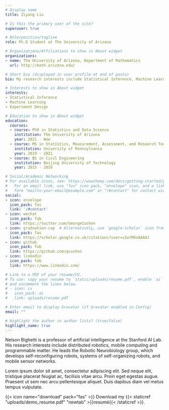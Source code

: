 ```yaml
---
# Display name
title: Ziyang Liu

# Is this the primary user of the site?
superuser: true

# Role/position/tagline
role: Ph.D Student at The University of Arizona

# Organizations/Affiliations to show in About widget
organizations:
- name: The University of Arizona, Department of Mathematics
  url: http://math.arizona.edu/

# Short bio (displayed in user profile at end of posts)
bio: My research interests include Statistical Inference, Machine Learning, and Experiment Design

# Interests to show in About widget
interests:
- Statistical Inference
- Machine Learning
- Experiment Design

# Education to show in About widget
education:
  courses:
  - course: PhD in Statistics and Data Science
    institution: The University of Arizona
    year: 2021 - Now
  - course: MS in Statistics, Measurement, Assessment, and Research Technology
    institution: University of Pennsylvania
    year: 2019 - 2021
  - course: BS in Civil Engineering
    institution: Beijing University of Technology
    year: 2015 - 2019

# Social/Academic Networking
# For available icons, see: https://wowchemy.com/docs/getting-started/page-builder/#icons
#   For an email link, use "fas" icon pack, "envelope" icon, and a link in the
#   form "mailto:your-email@example.com" or "/#contact" for contact widget.
social:
- icon: envelope
  icon_pack: fas
  link: '/#contact'
- icon: wechat
  icon_pack: fab
  link: https://twitter.com/GeorgeCushen
- icon: graduation-cap  # Alternatively, use `google-scholar` icon from `ai` icon pack
  icon_pack: fas
  link: https://scholar.google.co.uk/citations?user=sIwtMXoAAAAJ
- icon: github
  icon_pack: fab
  link: https://github.com/gcushen
- icon: linkedin
  icon_pack: fab
  link: https://www.linkedin.com/

# Link to a PDF of your resume/CV.
# To use: copy your resume to `static/uploads/resume.pdf`, enable `ai` icons in `params.toml`, 
# and uncomment the lines below.
# - icon: cv
#   icon_pack: ai
#   link: uploads/resume.pdf

# Enter email to display Gravatar (if Gravatar enabled in Config)
email: ""

# Highlight the author in author lists? (true/false)
highlight_name: true
---
```


Nelson Bighetti is a professor of artificial intelligence at the Stanford AI Lab. His research interests include distributed robotics, mobile computing and programmable matter. He leads the Robotic Neurobiology group, which develops self-reconfiguring robots, systems of self-organizing robots, and mobile sensor networks.

Lorem ipsum dolor sit amet, consectetur adipiscing elit. Sed neque elit, tristique placerat feugiat ac, facilisis vitae arcu. Proin eget egestas augue. Praesent ut sem nec arcu pellentesque aliquet. Duis dapibus diam vel metus tempus vulputate.

{{< icon name="download" pack="fas" >}} Download my {{< staticref "uploads/demo_resume.pdf" "newtab" >}}resumé{{< /staticref >}}.
